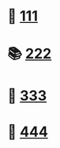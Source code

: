 # 🌂  [111](/notes/haha.md)

# 📚  [222](/docs/a-1-111.md)

# 🎁  [333](/docs/a-1-111.md)

# 🌈  [444](/docs/a-1-111.md)